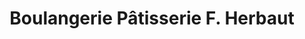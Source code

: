 ---
title: "Boulangerie Pâtisserie F. Herbaut"
url: /aulnay-sous-bois/boulangerie-patisserie-f-herbaut/
shop: boulangerie
---